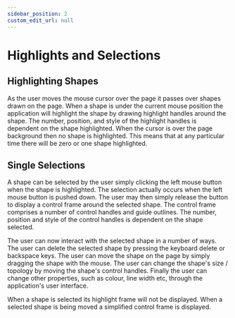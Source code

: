 ```yaml
---
sidebar_position: 2
custom_edit_url: null
---
```


# Highlights and Selections

## Highlighting Shapes

As the user moves the mouse cursor over the page it passes over shapes drawn on the page. When a shape is under the current mouse position the application will highlight the shape by drawing highlight handles around the shape. The number, position, and style of the highlight handles is dependent on the shape highlighted. When the cursor is over the page background then no shape is highlighted. This means that at any particular time there will be zero or one shape highlighted.

## Single Selections

A shape can be selected by the user simply clicking the left mouse button when the shape is highlighted. The selection actually occurs when the left mouse button is pushed down. The user may then simply release the button to display a control frame around the selected shape. The control frame comprises a number of control handles and guide outlines. The number, position and style of the control handles is dependent on the shape selected.

The user can now interact with the selected shape in a number of ways. The user can delete the selected shape by pressing the keyboard delete or backspace keys. The user can move the shape on the page by simply dragging the shape with the mouse. The user can change the shape's size / topology by moving the shape's control handles. Finally the user can change other properties, such as colour, line width etc, through the application's user interface.

When a shape is selected its highlight frame will not be displayed. When a selected shape is being moved a simplified control frame is displayed.
